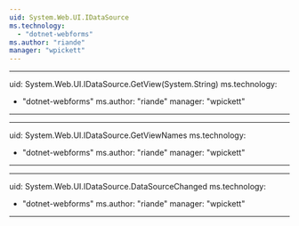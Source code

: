 ```yaml
---
uid: System.Web.UI.IDataSource
ms.technology: 
  - "dotnet-webforms"
ms.author: "riande"
manager: "wpickett"
---
```


---
uid: System.Web.UI.IDataSource.GetView(System.String)
ms.technology: 
  - "dotnet-webforms"
ms.author: "riande"
manager: "wpickett"
---

---
uid: System.Web.UI.IDataSource.GetViewNames
ms.technology: 
  - "dotnet-webforms"
ms.author: "riande"
manager: "wpickett"
---

---
uid: System.Web.UI.IDataSource.DataSourceChanged
ms.technology: 
  - "dotnet-webforms"
ms.author: "riande"
manager: "wpickett"
---
